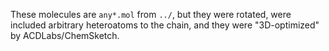 These molecules are `any*.mol` from `../`, but they were rotated, were included arbitrary heteroatoms to the chain, and they were "3D-optimized" by ACDLabs/ChemSketch.